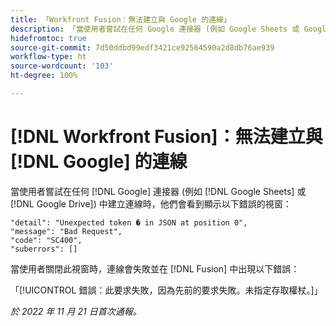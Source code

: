 ```yaml
---
title: 「Workfront Fusion：無法建立與 Google 的連線」
description: 「當使用者嘗試在任何 Google 連接器 (例如 Google Sheets 或 Google Drive) 中建立連線時，沒有建立連接，且使用者會看到各種錯誤訊息。」
hidefromtoc: true
source-git-commit: 7d50ddbd99edf3421ce92564590a2d8db76ae939
workflow-type: ht
source-wordcount: '103'
ht-degree: 100%

---
```



# [!DNL Workfront Fusion]：無法建立與 [!DNL Google] 的連線

當使用者嘗試在任何 [!DNL Google] 連接器 (例如 [!DNL Google Sheets] 或 [!DNL Google Drive]) 中建立連線時，他們會看到顯示以下錯誤的視窗：

```
"detail": "Unexpected token � in JSON at position 0",
"message": "Bad Request",
"code": "SC400",
"suberrors": []
```

當使用者關閉此視窗時，連線會失敗並在 [!DNL Fusion] 中出現以下錯誤：

「[!UICONTROL 錯誤：此要求失敗，因為先前的要求失敗。未指定存取權杖。]」

_於 2022 年 11 月 21 日首次通報。_

